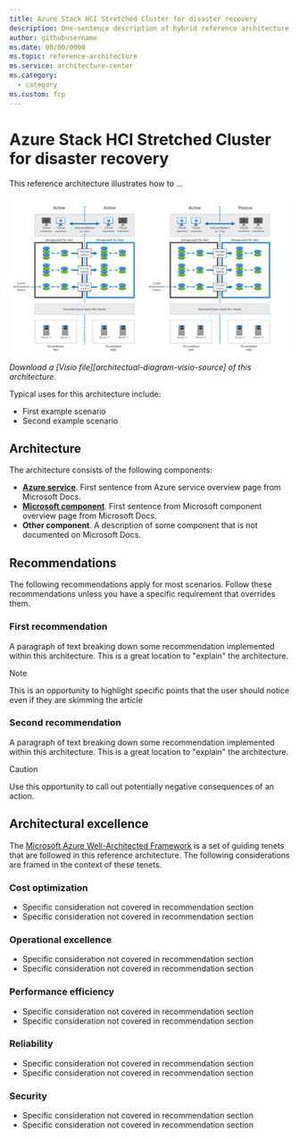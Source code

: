 ```yaml
---
title: Azure Stack HCI Stretched Cluster for disaster recovery
description: One-sentence description of hybrid reference architecture
author: githubusername
ms.date: 00/00/0000
ms.topic: reference-architecture
ms.service: architecture-center
ms.category:
  - category
ms.custom: fcp
---
```


# Azure Stack HCI Stretched Cluster for disaster recovery

This reference architecture illustrates how to ...

![One-sentence description of hybrid reference architecture][architectural-diagram]

*Download a [Visio file][architectual-diagram-visio-source] of this architecture.*

Typical uses for this architecture include:

- First example scenario
- Second example scenario

## Architecture

The architecture consists of the following components:

- **[Azure service][azure-service]**. First sentence from Azure service overview page from Microsoft Docs.
- **[Microsoft component][microsoft-component]**. First sentence from Microsoft component overview page from Microsoft Docs.
- **Other component**. A description of some component that is not documented on Microsoft Docs.

## Recommendations

The following recommendations apply for most scenarios. Follow these recommendations unless you have a specific requirement that overrides them.

### First recommendation

A paragraph of text breaking down some recommendation implemented within this architecture. This is a great location to "explain" the architecture.

> [!NOTE]
> This is an opportunity to highlight specific points that the user should notice even if they are skimming the article

### Second recommendation

A paragraph of text breaking down some recommendation implemented within this architecture. This is a great location to "explain" the architecture.

> [!CAUTION]
> Use this opportunity to call out potentially negative consequences of an action.

## Architectural excellence

The [Microsoft Azure Well-Architected Framework][azure-well-architected-framerwork] is a set of guiding tenets that are followed in this reference architecture. The following considerations are framed in the context of these tenets.

### Cost optimization

- Specific consideration not covered in recommendation section
- Specific consideration not covered in recommendation section

### Operational excellence

- Specific consideration not covered in recommendation section
- Specific consideration not covered in recommendation section

### Performance efficiency

- Specific consideration not covered in recommendation section
- Specific consideration not covered in recommendation section

### Reliability

- Specific consideration not covered in recommendation section
- Specific consideration not covered in recommendation section

### Security

- Specific consideration not covered in recommendation section
- Specific consideration not covered in recommendation section

[architectural-diagram]: images/azure_stack_hci_dr.png
[architectural-diagram-visio-source]: diagrams/azure_stack_hci_dr.vsdx
[azure-service]: https://docs.microsoft.com/azure/
[azure-well-architected-framerwork]: https://docs.microsoft.com/azure/architecture/framework/
[microsoft-component]: https://docs.microsoft.com/
